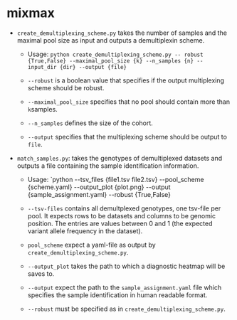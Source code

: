 # mixmax

* `create_demultiplexing_scheme.py` takes the number of samples and the maximal pool size as input and outputs a demultiplexin scheme.

  * Usage: `python create_demultiplexing_scheme.py -- robust {True,False} --maximal_pool_size {k} --n_samples {n} --input_dir {dir} --output {file}`

  * `--robust` is a boolean value that specifies if the output multiplexing scheme should be robust.
  * `--maximal_pool_size` specifies that no pool should contain more than `k`samples.
  * `--n_samples` defines the size of the cohort. 
  * `--output` specifies that the multiplexing scheme should be output to `file`. 

* `match_samples.py`: takes the genotypes of demultiplexed datasets and outputs a file containing the sample identification information.
  * Usage: `python --tsv_files {file1.tsv file2.tsv} --pool_scheme {scheme.yaml} --output_plot {plot.png} --output {sample_assignment.yaml}  --robust {True,False}
  
  * `--tsv-files` contains all demultplexed genotypes, one tsv-file per pool. It expects rows to be datasets and columns to be genomic position. The entries are values between 0 and 1 (the expected variant allele frequency in the dataset).
  * `pool_scheme` expect a yaml-file as output by `create_demultiplexing_scheme.py`.
  * `--output_plot` takes the path to which a diagnostic heatmap will be saves to.
  * `--output` expect the path to the `sample_assignment.yaml` file which specifies the sample identification in human readable format.
  * `--robust` must be specified as in `create_demultiplexing_scheme.py`.
